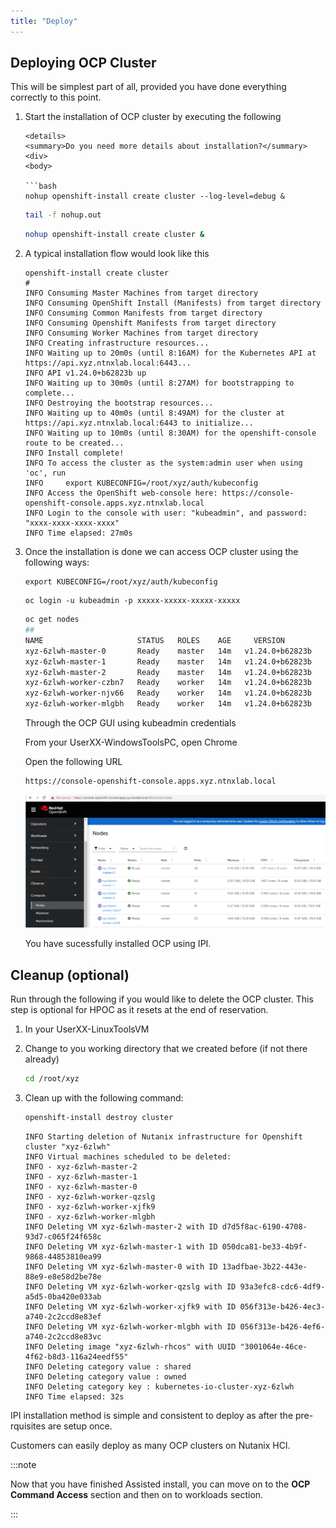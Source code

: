 ```yaml
---
title: "Deploy"
---
```


## Deploying OCP Cluster  

This will be simplest part of all, provided you have done everything correctly to this point. 

1. Start the installation of OCP cluster by executing the following

    ```mdx-code-block
    <details>
    <summary>Do you need more details about installation?</summary>
    <div>
    <body>
 
    ```bash 
    nohup openshift-install create cluster --log-level=debug &
    ```
    ```bash title="Now you can follow the nohup logs to see installation progress"
    tail -f nohup.out
    ```
    </body>
    </div>
    </details>
    
    ```bash 
    nohup openshift-install create cluster &
    ```

2. A typical installation flow would look like this

   ```buttonless {16,18} title="Install output - note the access information to the OCP cluster"
   openshift-install create cluster
   #
   INFO Consuming Master Machines from target directory 
   INFO Consuming OpenShift Install (Manifests) from target directory 
   INFO Consuming Common Manifests from target directory 
   INFO Consuming Openshift Manifests from target directory 
   INFO Consuming Worker Machines from target directory 
   INFO Creating infrastructure resources...         
   INFO Waiting up to 20m0s (until 8:16AM) for the Kubernetes API at https://api.xyz.ntnxlab.local:6443... 
   INFO API v1.24.0+b62823b up                       
   INFO Waiting up to 30m0s (until 8:27AM) for bootstrapping to complete... 
   INFO Destroying the bootstrap resources...        
   INFO Waiting up to 40m0s (until 8:49AM) for the cluster at https://api.xyz.ntnxlab.local:6443 to initialize... 
   INFO Waiting up to 10m0s (until 8:30AM) for the openshift-console route to be created... 
   INFO Install complete!                            
   INFO To access the cluster as the system:admin user when using 'oc', run 
   INFO     export KUBECONFIG=/root/xyz/auth/kubeconfig 
   INFO Access the OpenShift web-console here: https://console-openshift-console.apps.xyz.ntnxlab.local 
   INFO Login to the console with user: "kubeadmin", and password: "xxxx-xxxx-xxxx-xxxx" 
   INFO Time elapsed: 27m0s
   ```
3. Once the installation is done we can access OCP cluster using the following ways:
   
    <Tabs groupId="Login Method">
    <TabItem value="kubeconfig file" label="kubeconfig">

    ```text title="Export your kubeconfig file to env"
    export KUBECONFIG=/root/xyz/auth/kubeconfig
    ```

    </TabItem>
    <TabItem value="kubeadmin credentials" label="kubeadmin">

    ```text title="Make sure to use your password"
    oc login -u kubeadmin -p xxxxx-xxxxx-xxxxx-xxxxx
    ```

    </TabItem>
    </Tabs>
   
   ```bash
   oc get nodes
   ##
   NAME                     STATUS   ROLES    AGE     VERSION
   xyz-6zlwh-master-0       Ready    master   14m   v1.24.0+b62823b
   xyz-6zlwh-master-1       Ready    master   14m   v1.24.0+b62823b
   xyz-6zlwh-master-2       Ready    master   14m   v1.24.0+b62823b
   xyz-6zlwh-worker-czbn7   Ready    worker   14m   v1.24.0+b62823b
   xyz-6zlwh-worker-njv66   Ready    worker   14m   v1.24.0+b62823b
   xyz-6zlwh-worker-mlgbh   Ready    worker   14m   v1.24.0+b62823b
   ```

   Through the OCP GUI using kubeadmin credentials

   From your UserXX-WindowsToolsPC, open Chrome

   Open the following URL
   
   ```url
   https://console-openshift-console.apps.xyz.ntnxlab.local
   ```
   ![](../ocp_ipi_install/images/ipi-installed-cluster.png)
   
   You have sucessfully installed OCP using IPI.

## Cleanup (optional)

Run through the following if you would like to delete the OCP cluster. This step is optional for HPOC as it resets at the  end of reservation.


1. In your UserXX-LinuxToolsVM 

2. Change to you working directory that we created before (if not there already)

   ```bash
   cd /root/xyz
   ```

3. Clean up with the following command:

   ```bash
   openshift-install destroy cluster 
   ```

   ```buttonless title="Output"
   INFO Starting deletion of Nutanix infrastructure for Openshift cluster "xyz-6zlwh" 
   INFO Virtual machines scheduled to be deleted:    
   INFO - xyz-6zlwh-master-2                         
   INFO - xyz-6zlwh-master-1                         
   INFO - xyz-6zlwh-master-0                         
   INFO - xyz-6zlwh-worker-qzslg                     
   INFO - xyz-6zlwh-worker-xjfk9    
   INFO - xyz-6zlwh-worker-mlgbh                 
   INFO Deleting VM xyz-6zlwh-master-2 with ID d7d5f8ac-6190-4708-93d7-c065f24f658c 
   INFO Deleting VM xyz-6zlwh-master-1 with ID 050dca81-be33-4b9f-9868-44853810ea99 
   INFO Deleting VM xyz-6zlwh-master-0 with ID 13adfbae-3b22-443e-88e9-e8e58d2be78e 
   INFO Deleting VM xyz-6zlwh-worker-qzslg with ID 93a3efc8-cdc6-4df9-a5d5-0ba420e033ab 
   INFO Deleting VM xyz-6zlwh-worker-xjfk9 with ID 056f313e-b426-4ec3-a740-2c2ccd8e83ef
   INFO Deleting VM xyz-6zlwh-worker-mlgbh with ID 056f313e-b426-4ef6-a740-2c2ccd8e83vc 
   INFO Deleting image "xyz-6zlwh-rhcos" with UUID "3001064e-46ce-4f62-b8d3-116a24eedf55" 
   INFO Deleting category value : shared             
   INFO Deleting category value : owned              
   INFO Deleting category key : kubernetes-io-cluster-xyz-6zlwh 
   INFO Time elapsed: 32s   
   ```
   
IPI installation method is simple and consistent to deploy as after the pre-rquisites are setup once. 

Customers can easily deploy as many OCP clusters on Nutanix HCI. 

:::note

Now that you have finished Assisted install, you can move on to the **OCP Command Access** section and then on to workloads section.

:::